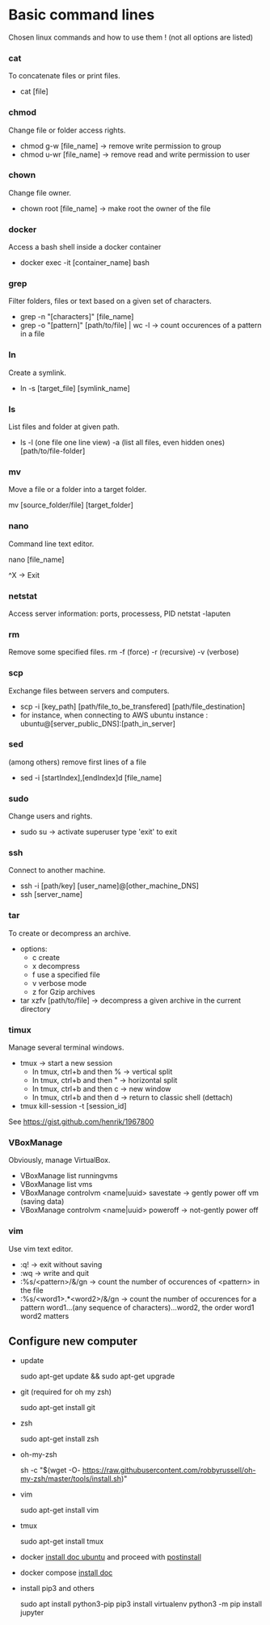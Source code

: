 # Basic command lines
Chosen linux commands and how to use them ! (not all options are listed)

### cat
To concatenate files or print files.
* cat [file]

### chmod
Change file or folder access rights.
* chmod g-w [file_name] -> remove write permission to group
* chmod u-wr [file_name] -> remove read and write permission to user

### chown
Change file owner.
* chown root [file_name] -> make root the owner of the file

### docker
Access a bash shell inside a docker container
* docker exec -it [container_name] bash

### grep
Filter folders, files or text based on a given set of characters.
* grep -n "[characters]" [file_name]
* grep -o "[pattern]" [path/to/file] | wc -l -> count occurences of a pattern in a file

### ln
Create a symlink.
* ln -s [target_file] [symlink_name]

### ls
List files and folder at given path.
* ls -l (one file one line view) -a (list all files, even hidden ones) [path/to/file-folder]

### mv
Move a file or a folder into a target folder.

mv [source_folder/file] [target_folder]

### nano
Command line text editor.

nano [file_name]

^X -> Exit

### netstat
Access server information: ports, processess, PID
netstat -laputen

### rm
Remove some specified files.
rm -f (force) -r (recursive) -v (verbose)

### scp
Exchange files between servers and computers.
* scp -i [key_path] [path/file_to_be_transfered] [path/file_destination]
* for instance, when connecting to AWS ubuntu instance : ubuntu@[server_public_DNS]:[path_in_server] 

### sed
(among others) remove first lines of a file
* sed -i [startIndex],[endIndex]d [file_name]

### sudo
Change users and rights.
* sudo su -> activate superuser
type 'exit' to exit

### ssh
Connect to another machine.
* ssh -i [path/key] [user_name]@[other_machine_DNS]
* ssh [server_name]

### tar
To create or decompress an archive.
* options:
  * c create
  * x decompress
  * f use a specified file
  * v verbose mode
  * z for Gzip archives
* tar xzfv [path/to/file] -> decompress a given archive in the current directory

### timux
Manage several terminal windows.
* tmux -> start a new session
  * In tmux, ctrl+b and then % -> vertical split
  * In tmux, ctrl+b and then " -> horizontal split
  * In tmux, ctrl+b and then c -> new window
  * In tmux, ctrl+b and then d -> return to classic shell (dettach)
* tmux kill-session -t [session_id]

See https://gist.github.com/henrik/1967800

### VBoxManage
Obviously, manage VirtualBox.
* VBoxManage list runningvms
* VBoxManage list vms
* VBoxManage controlvm \<name|uuid\> savestate -> gently power off vm (saving data)
* VBoxManage controlvm \<name|uuid\> poweroff -> not-gently power off

### vim
Use vim text editor.
* :q! -> exit without saving
* :wq -> write and quit
* :%s/\<pattern\>/&/gn -> count the number of occurences of \<pattern\> in the file
* :%s/\<word1\>.*\<word2\>/&/gn -> count the number of occurences for a pattern word1...(any sequence of characters)...word2, the order word1 word2 matters

## Configure new computer
- update

    sudo apt-get update && sudo apt-get upgrade

- git (required for oh my zsh)

    sudo apt-get install git

- zsh

    sudo apt-get install zsh

- oh-my-zsh

    sh -c "$(wget -O- https://raw.githubusercontent.com/robbyrussell/oh-my-zsh/master/tools/install.sh)"

- vim

    sudo apt-get install vim
    
- tmux

    sudo apt-get install tmux

- docker [install doc ubuntu](https://docs.docker.com/install/linux/docker-ce/ubuntu/) and proceed with [postinstall](https://docs.docker.com/install/linux/linux-postinstall/)
- docker compose [install doc](https://docs.docker.com/compose/install/)

- install pip3 and others

    sudo apt install python3-pip
    pip3 install virtualenv
    python3 -m pip install jupyter
